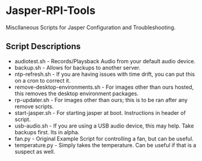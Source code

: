 # Jasper-RPI-Tools
Miscllaneous Scripts for Jasper Configuration and Troubleshooting.

## Script Descriptions
* audiotest.sh  - Records/Playsback Audio from your default audio device.
* backup.sh - Allows for backups to another server.
* ntp-refresh.sh - If you are having issues with time drift, you can put this on a cron to correct it.
* remove-desktop-environments.sh - For images other than ours hosted, this removes the desktop environment packages.
* rp-updater.sh - For images other than ours; this is to be ran after any remove scripts.
* start-jasper.sh - For starting jasper at boot. Instructions in header of script.
* usb-audio.sh - If you are using a USB audio device, this may help.  Take backups first. Its in alpha.
* fan.py - Original Example Script for controlling a fan, but can be useful.
* temperature.py - Simply takes the temperature.  Can be useful if that is a suspect as well.
